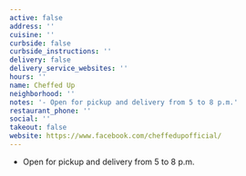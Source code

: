 ```yaml
---
active: false
address: ''
cuisine: ''
curbside: false
curbside_instructions: ''
delivery: false
delivery_service_websites: ''
hours: ''
name: Cheffed Up
neighborhood: ''
notes: '- Open for pickup and delivery from 5 to 8 p.m.'
restaurant_phone: ''
social: ''
takeout: false
website: https://www.facebook.com/cheffedupofficial/
---
```


- Open for pickup and delivery from 5 to 8 p.m.